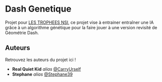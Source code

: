 # Dash Genetique

Projet pour [LES TROPHEES NSI](https://trophees-nsi.fr/),
ce projet vise à entrainer entraîner une IA grâce à un algorithme génétique pour la faire jouer à une version revisité de Géométrie Dash.

## Auteurs

Retrouvez les auteurs du projet ici !

- **Real Quiet Kid** _alias_ [@CarryUrself](https://github.com/CarryUrself)
- **Stephane** _alias_ [@Stephane39](https://github.com/Stephane39)
